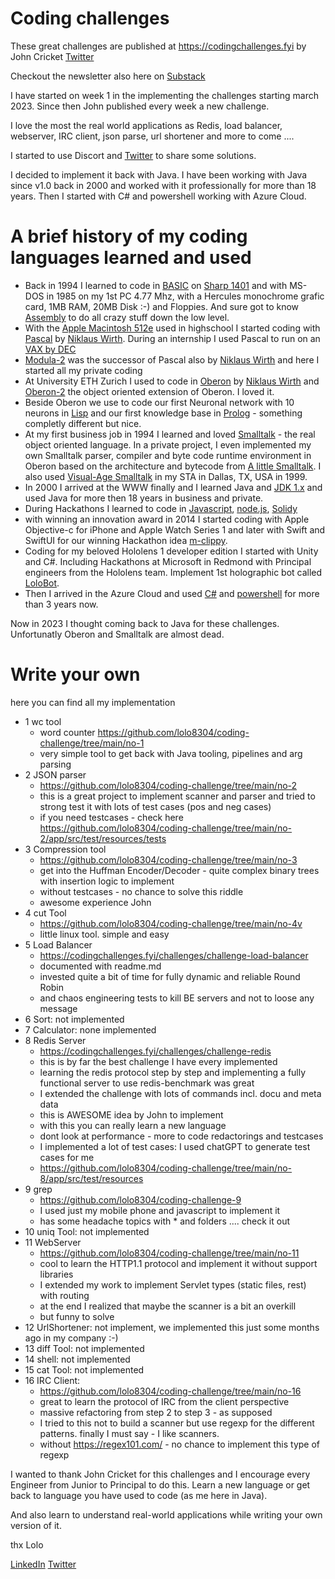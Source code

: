 # Coding challenges 

These great challenges are published at https://codingchallenges.fyi by John Cricket [Twitter](https://twitter.com/johncrickett)

Checkout the newsletter also here on [Substack](https://codingchallenges.fyi/)

I have started on week 1 in the implementing the challenges starting march 2023. Since then John published every week a new challenge.

I love the most the real world applications as Redis, load balancer, webserver, IRC client, json parse, url shortener and more to come ....

I started to use Discort and [Twitter](https://twitter.com/Lolo46822032) to share some solutions.

I decided to implement it back with Java. I have been working with Java since v1.0 back in 2000 and worked with it professionally for more than 18 years. Then I started with C# and powershell working with Azure Cloud. 

# A brief history of my coding languages learned and used
- Back in 1994 I learned to code in [BASIC](https://en.wikipedia.org/wiki/BASIC) on [Sharp 1401](https://en.wikipedia.org/wiki/Sharp_PC-1401) and with MS-DOS in 1985 on my 1st PC 4.77 Mhz, with a Hercules monochrome grafic card, 1MB RAM, 20MB Disk :-) and Floppies. And sure got to know [Assembly](https://en.wikipedia.org/wiki/Assembly_language#Assembler) to do all crazy stuff down the low level.
- With the [Apple Macintosh 512e](https://en.wikipedia.org/wiki/Macintosh_512Ke) used in highschool I started coding with [Pascal](https://en.wikipedia.org/wiki/Apple_Pascal) by [Niklaus Wirth](https://people.inf.ethz.ch/wirth). During an internship I used Pascal to run on an [VAX by DEC](https://en.wikipedia.org/wiki/VAX)
- [Modula-2](https://en.wikipedia.org/wiki/Modula-2) was the successor of Pascal also by [Niklaus Wirth](https://people.inf.ethz.ch/wirth) and here I started all my private coding
- At University ETH Zurich I used to code in [Oberon](https://en.wikipedia.org/wiki/Oberon_(programming_language)) by [Niklaus Wirth](https://people.inf.ethz.ch/wirth) and [Oberon-2](https://en.wikipedia.org/wiki/Oberon-2) the object oriented extension of Oberon. I loved it.
- Beside Oberon we use to code our first Neuronal network with 10 neurons in [Lisp](https://de.wikipedia.org/wiki/Lisp) and our first knowledge base in [Prolog](https://en.wikipedia.org/wiki/Prolog) - something completly different but nice.
- At my first business job in 1994 I learned and loved [Smalltalk](https://people.inf.ethz.ch/wirth/Oberon/index.html) - the real object oriented language. In a private project, I even implemented my own Smalltalk parser, compiler and byte code runtime environment in Oberon based on the architecture and bytecode from [A little Smalltalk](https://rmod-files.lille.inria.fr/FreeBooks/LittleSmalltalk/ALittleSmalltalk.pdf). I also used [Visual-Age Smalltalk](https://en.wikipedia.org/wiki/VisualAge) in my STA in Dallas, TX, USA in 1999.
- In 2000 I arrived at the WWW finally and I learned Java and [JDK 1.x](https://en.wikipedia.org/wiki/Java_version_history) and used Java for more then 18 years in business and private.
- During Hackathons I learned to code in [Javascript](https://en.wikipedia.org/wiki/JavaScript), [node.js](https://en.wikipedia.org/wiki/Node.js), [Solidy](https://en.wikipedia.org/wiki/Solidity#:~:text=Solidity%20is%20the%20primary%20language,enterprise%2Doriented%20Hyperledger%20Fabric%20blockchain.)
- with winning an innovation award in 2014 I started coding with Apple Objective-c for iPhone and Apple Watch Series 1 and later with Swift and SwiftUI for our winning Hackathon idea [m-clippy](https://devpost.com/software/m-clippy).
- Coding for my beloved Hololens 1 developer edition I started with Unity and C#. Including Hackathons at Microsoft in Redmond with Principal engineers from the Hololens team. Implement 1st holographic bot called [LoloBot](https://github.com/lolo8304/LoloBot).
- Then I arrived in the Azure Cloud and used [C#](https://en.wikipedia.org/wiki/C_Sharp_(programming_language)) and [powershell](https://en.wikipedia.org/wiki/PowerShell) for more than 3 years now.

Now in 2023 I thought coming back to Java for these challenges. Unfortunatly Oberon and Smalltalk are almost dead.


# Write your own

here you can find all my implementation

- 1 wc tool
    - word counter https://github.com/lolo8304/coding-challenge/tree/main/no-1
    - very simple tool to get back with Java tooling, pipelines and arg parsing
- 2 JSON parser
    - https://github.com/lolo8304/coding-challenge/tree/main/no-2
    - this is a great project to implement scanner and parser and tried to strong test it with lots of test cases (pos and neg cases)
    - if you need testcases - check here https://github.com/lolo8304/coding-challenge/tree/main/no-2/app/src/test/resources/tests
- 3 Compression tool
    - https://github.com/lolo8304/coding-challenge/tree/main/no-3
    - get into the Huffman Encoder/Decoder - quite complex binary trees with insertion logic to implement
    - without testcases - no chance to solve this riddle
    - awesome experience John
- 4 cut Tool
    - https://github.com/lolo8304/coding-challenge/tree/main/no-4v
    - little linux tool. simple and easy
- 5 Load Balancer
    - https://codingchallenges.fyi/challenges/challenge-load-balancer
    - documented with readme.md
    - invested quite a bit of time for fully dynamic and reliable Round Robin
    - and chaos engineering tests to kill BE servers and not to loose any message
- 6 Sort: not implemented
- 7 Calculator: none implemented
- 8 Redis Server
    - https://codingchallenges.fyi/challenges/challenge-redis
    - this is by far the best challenge I have every implemented
    - learning the redis protocol step by step and implementing a fully functional server to use redis-benchmark was great
    - I extended the challenge with lots of commands incl. docu and meta data
    - this is AWESOME idea by John to implement
    - with this you can really learn a new language
    - dont look at performance - more to code redactorings and testcases
    - I implemented a lot of test cases: I used chatGPT to generate test cases for me
    - https://github.com/lolo8304/coding-challenge/tree/main/no-8/app/src/test/resources
- 9 grep
    - https://github.com/lolo8304/coding-challenge-9
    - I used just my mobile phone and javascript to implement it
    - has some headache topics with * and folders .... check it out
- 10 uniq Tool: not implemented
- 11 WebServer
    - https://github.com/lolo8304/coding-challenge/tree/main/no-11
    - cool to learn the HTTP1.1 protocol and implement it without support libraries
    - I extended my work to implement Servlet types (static files, rest) with routing
    - at the end I realized that maybe the scanner is a bit an overkill
    - but funny to solve
- 12 UrlShortener: not implement, we implemented this just some months ago in my company :-)
- 13 diff Tool: not implemented
- 14 shell: not implemented
- 15 cat Tool: not implemented
- 16 IRC Client:
    - https://github.com/lolo8304/coding-challenge/tree/main/no-16
    - great to learn the protocol of IRC from the client perspective
    - massive refactoring from step 2 to step 3 - as supposed
    - I tried to this not to build a scanner but use regexp for the different patterns. finally I must say - I like scanners. 
    - without https://regex101.com/ - no chance to implement this type of regexp

I wanted to thank John Cricket for this challenges and I encourage every Engineer from Junior to Principal to do this. Learn a new language or get back to language you have used to code (as me here in Java). 

And also learn to understand real-world applications while writing your own version of it. 

thx
Lolo

[LinkedIn](linkedin.com/in/lorenzhaenggi)
[Twitter](https://twitter.com/Lolo46822032)
